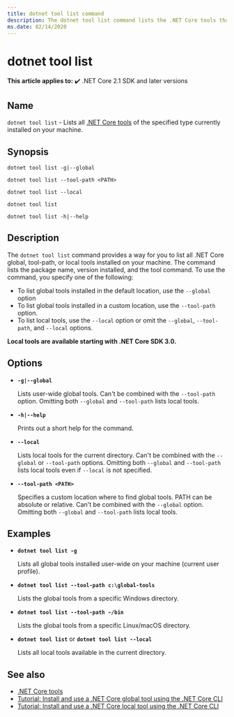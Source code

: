 ```yaml
---
title: dotnet tool list command
description: The dotnet tool list command lists the .NET Core tools that are installed on your machine.
ms.date: 02/14/2020
---
```

# dotnet tool list

**This article applies to:** ✔️ .NET Core 2.1 SDK and later versions

## Name

`dotnet tool list` - Lists all [.NET Core tools](global-tools.md) of the specified type currently installed on your machine.

## Synopsis

```dotnetcli
dotnet tool list -g|--global

dotnet tool list --tool-path <PATH>

dotnet tool list --local

dotnet tool list

dotnet tool list -h|--help
```

## Description

The `dotnet tool list` command provides a way for you to list all .NET Core global, tool-path, or local tools installed on your machine. The command lists the package name, version installed, and the tool command.  To use the command, you specify one of the following:

* To list global tools installed in the default location, use the `--global` option
* To list global tools installed in a custom location, use the `--tool-path` option.
* To list local tools, use the `--local` option or omit the `--global`, `--tool-path`, and `--local` options.

**Local tools are available starting with .NET Core SDK 3.0.**

## Options

- **`-g|--global`**

  Lists user-wide global tools. Can't be combined with the `--tool-path` option. Omitting both `--global` and `--tool-path` lists local tools.

- **`-h|--help`**

  Prints out a short help for the command.

- **`--local`**

  Lists local tools for the current directory. Can't be combined with the `--global` or `--tool-path` options. Omitting both `--global` and `--tool-path` lists local tools even if `--local` is not specified.

- **`--tool-path <PATH>`**

  Specifies a custom location where to find global tools. PATH can be absolute or relative. Can't be combined with the `--global` option. Omitting both `--global` and `--tool-path` lists local tools.

## Examples

- **`dotnet tool list -g`**

  Lists all global tools installed user-wide on your machine (current user profile).

- **`dotnet tool list --tool-path c:\global-tools`**

  Lists the global tools from a specific Windows directory.

- **`dotnet tool list --tool-path ~/bin`**

  Lists the global tools from a specific Linux/macOS directory.

- **`dotnet tool list`** or **`dotnet tool list --local`**

  Lists all local tools available in the current directory.

## See also

- [.NET Core tools](global-tools.md)
- [Tutorial: Install and use a .NET Core global tool using the .NET Core CLI](global-tools-how-to-use.md)
- [Tutorial: Install and use a .NET Core local tool using the .NET Core CLI](local-tools-how-to-use.md)
